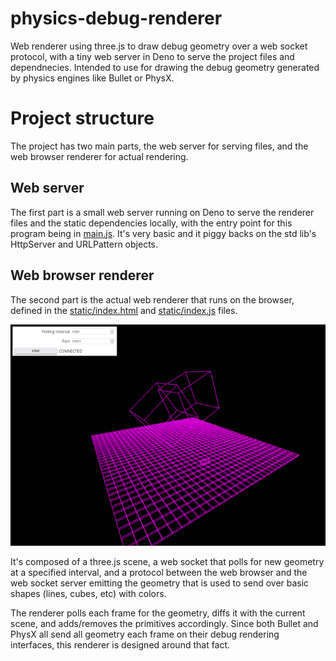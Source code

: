 # physics-debug-renderer
Web renderer using three.js to draw debug geometry over a web socket protocol, with a tiny web server in Deno to serve the project files and dependnecies. Intended to use for drawing the debug geometry generated by physics engines like Bullet or PhysX.

# Project structure
The project has two main parts, the web server for serving files, and the web browser renderer for actual rendering.

## Web server
The first part is a small web server running on Deno to serve the renderer files and the static dependencies locally, with the entry point for this program being in [main.js](main.js). It's very basic and it piggy backs on the std lib's HttpServer and URLPattern objects.

## Web browser renderer
The second part is the actual web renderer that runs on the browser, defined in the [static/index.html](static/index.html) and [static/index.js](static/index.js) files.

![Image of the web renderer on its default scene](/docs/running.png)

It's composed of a three.js scene, a web socket that polls for new geometry at a specified interval, and a protocol between the web browser and the web socket server emitting the geometry that is used to send over basic shapes (lines, cubes, etc) with colors.

The renderer polls each frame for the geometry, diffs it with the current scene, and adds/removes the primitives accordingly. Since both Bullet and PhysX all send all geometry each frame on their debug rendering interfaces, this renderer is designed around that fact.
